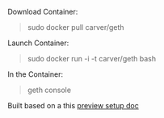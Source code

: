 Download Container:
> sudo docker pull carver/geth

Launch Container:
> sudo docker run -i -t carver/geth bash

In the Container:
> geth console

Built based on a this [preview setup doc](https://docs.google.com/document/d/1fupguDpg-pB-EfBE7yqPEAtYQzXOo8iTd8rzIVggCs0/edit#heading=h.lp1k7b5k0stm)
